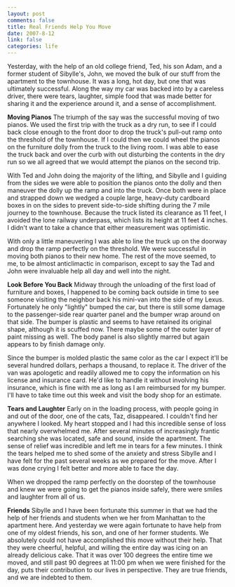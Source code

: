 ```yaml
--- 
layout: post
comments: false
title: Real Friends Help You Move
date: 2007-8-12
link: false
categories: life
---
```

Yesterday, with the help of an old college friend, Ted, his son Adam, and a former student of Sibylle's, John, we moved the bulk of our stuff from the apartment to the  townhouse.  It was a long, hot day, but one that was ultimately successful.  Along the way my car was backed into by a careless driver, there were tears, laughter, simple food that was made better for sharing it and the experience around it, and a sense of accomplishment.

<strong>Moving Pianos</strong>
The triumph of the say was the successful moving of two pianos.  We used the first trip with the truck as a dry run, to see if I could back close enough to the front door to drop the truck's pull-out ramp onto the threshold of the townhouse.  If I could then we could wheel the pianos on the furniture dolly from the truck to the living room.  I was able to ease the truck back and over the curb with out disturbing the contents in the dry run so we all agreed that we would attempt the pianos on the second trip.

With Ted and John doing the majority of the lifting, and Sibylle and I guiding from the sides we were able to position the pianos onto the dolly and then maneuver the dolly up the ramp and into the truck.  Once both were in place and strapped down we wedged a couple large, heavy-duty cardboard boxes in on the sides to prevent side-to-side shifting during the 7 mile journey to the townhouse.  Because the truck listed its clearance as 11 feet, I avoided the lone railway underpass, which lists its height at 11 feet 4 inches.  I didn't want to take a chance that either measurement was optimistic.

With only a little maneuvering I was able to line the truck up on the doorway and drop the ramp perfectly on the threshold.  We were successful in moving both pianos to their new home.  The rest of the move seemed, to me, to be almost anticlimactic in comparison, except to say the Tad and John were invaluable help all day and well into the night.

<strong>Look Before You Back</strong>
Midway through the unloading of the first load of furniture and boxes, I happened to be coming back outside in time to see someone visiting the neighbor back his mini-van into the side of my Lexus.  Fortunately he only "lightly" bumped the car, but there is still some damage to the passenger-side rear quarter panel and the bumper wrap around on that side.  The bumper is plastic and seems to have retained its original shape, although it is scuffed now.  There maybe some of the outer layer of paint missing as well.  The body panel is also slightly marred but again appears to by finish damage only.

Since the bumper is molded plastic the same color as the car I expect it'll be several hundred dollars, perhaps a thousand, to replace it.  The driver of the van was apologetic and readily allowed me to copy the information on his license and insurance card.  He'd like to handle it without involving his insurance, which is fine with me as long as I am reimbursed for my bumper.  I'll have to take time out this week and visit the body shop for an estimate.

<strong>Tears and Laughter</strong>
Early on in the loading process, with people going in and out of the door, one of the cats, Taz, disappeared.  I couldn't find her anywhere I looked.  My heart stopped and I had this incredible sense of loss that nearly overwhelmed me.  After several minutes of increasingly frantic searching she was located, safe and sound, inside the apartment.  The sense of relief was incredible and left me in tears for a few minutes.  I think the tears helped me to shed some of the anxiety and stress Sibylle and I have felt for the past several weeks as we prepared for the move.  After I was done crying I felt better and more able to face the day.

When we dropped the ramp perfectly on the doorstep of the townhouse and knew we were going to get the pianos inside safely, there were smiles and laughter from all of us.

<strong>Friends</strong>
Sibylle and I have been fortunate this summer in that we had the help of her friends and students when we her from Manhattan to the apartment here.  And yesterday we were again fortunate to have help from one of my oldest friends, his son, and one of her former students.  We absolutely could not have accomplished this move without their help.  That they were cheerful, helpful, and willing the entire day was icing on an already delicious cake.  That it was over 100 degrees the entire time we moved, and still past 90 degrees at 11:00 pm when we were finished for the day, puts their contribution to our lives in perspective.  They are true friends, and we are indebted to them.
